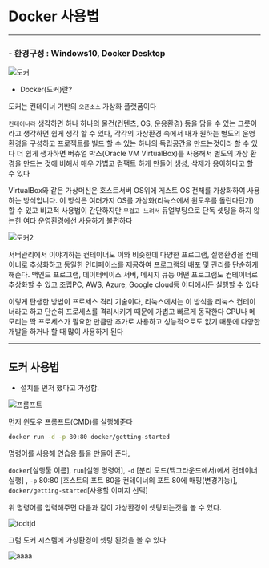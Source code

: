 # Docker 사용법
---

### - 환경구성 : Windows10, Docker Desktop

![도커](https://user-images.githubusercontent.com/84003327/160781878-d32e36cd-6ab0-4b0e-94d0-3ba0e3cbc5de.PNG)

- Docker(도커)란?

도커는 컨테이너 기반의 ```오픈소스``` 가상화 플랫폼이다 

```컨테이너라``` 생각하면 하나 하나의 물건(컨텐츠, OS, 운용환경) 등을 담을 수 있는 그릇이라고 생각하면 쉽게 생각 할 수 있다, 각각의 가상환경 속에서 내가 원하는 별도의 운영환경을 구성하고 프로젝트를 빌드 할 수 있는 하나의 독립공간을 만드는것이라 할 수 있다 더 쉽게 생가하면 버츄얼 박스(Oracle VM VirtualBox)를 사용해서 별도의 가상 환경을 만드는 것에 비해서 매우 가볍고 컴팩트 하게 만들어 생성, 삭제가 용이하다고 할 수 있다 

VirtualBox와 같은 가상머신은 호스트서버 OS위에 게스트 OS 전체를 가상화하여 사용하는 방식입니다. 이 방식은 여러가지 OS를 가상화(리눅스에서 윈도우를 돌린다던가) 할 수 있고 비교적 사용법이 간단하지만 ```무겁고 느려서``` 듀얼부팅으로 단독 셋팅을 하지 않는한 여타 운영환경에선 사용하기 불편하다

![도커2](https://user-images.githubusercontent.com/84003327/160781909-4da06926-d8e8-4f9c-b63d-1c0909d5319f.PNG)


서버관리에서 이야기하는 컨테이너도 이와 비슷한데 다양한 프로그램, 실행환경을 컨테이너로 추상화하고 동일한 인터페이스를 제공하여 프로그램의 배포 및 관리를 단순하게 해준다. 백엔드 프로그램, 데이터베이스 서버, 메시지 큐등 어떤 프로그램도 컨테이너로 추상화할 수 있고 조립PC, AWS, Azure, Google cloud등 어디에서든 실행할 수 있다

이렇게 탄생한 방법이 프로세스 격리 기술이다, 리눅스에서는 이 방식을 리눅스 컨테이너라고 하고 단순히 프로세스를 격리시키기 때문에 가볍고 빠르게 동작한다 CPU나 메모리는 딱 프로세스가 필요한 만큼만 추가로 사용하고 성능적으로도 없기 때문에 다양한 개발을 하거나 할 때 많이 사용하게 된다   


---
도커 사용법
---
- 설치를 먼저 했다고 가정함.

![프롬프트](https://user-images.githubusercontent.com/84003327/160783977-6f034a6d-f523-4d68-ad69-3497669045fe.PNG)


먼저 윈도우 프롬프트(CMD)를 실행해준다 

```bash
docker run -d -p 80:80 docker/getting-started
```
명령어를 사용해 연습용 틀을 만들어 준다, 

```docker```[실행툴 이름], ```run```[실행 명령어], ```-d``` [분리 모드(백그라운드에서)에서 컨테이너 실행] , ```-p``` 80:80 [호스트의 포트 80을 컨테이너의 포트 80에 매핑(변경가능)], ```docker/getting-started```[사용할 이미지 선택]


위 명령어를 입력해주면 다음과 같이 가상환경이 셋팅되는것을 볼 수 있다.

![todtjd](https://user-images.githubusercontent.com/84003327/160789503-64b28d69-3d17-4425-811b-f803d78b273e.PNG)


그럼 도커 시스템에 가상환경이 셋팅 된것을 볼 수 있다

![aaaa](https://user-images.githubusercontent.com/84003327/160789551-441aba38-69b6-48b5-aaeb-514c4865f757.PNG)




